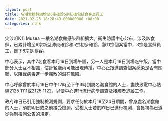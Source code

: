```yaml
---
layout: post
title: 名潮食館群組增至6宗確診5宗初確包括食客及員工
date: 2021-02-25 18:28:49.000000000 +08:00
categories: rthk
---
```


尖沙咀K11 Musea 一樓名潮食館感染群組擴大。衞生防護中心公布，涉及該食肆，已累計增至6宗新型肺炎確診和5宗初步確診，該11宗個案當中，3宗是食肆員工，餘下8宗是食客。

中心表示，其中7名食客本月19日到場午膳，另一人是本月18日到場吃午飯，當中部分人士互不相識，估計餐廳內可能出現傳播。中心正跟進調查個案感染是否有關聯，以阻截病毒進一步擴散的潛在風險。

中心呼籲曾於本月19日中午12時至下午3時到訪名潮食館的人士，盡快致電中心熱線2125 1111或2125 1122，以便中心進行流行病學調查及接觸者追蹤工作。

政府昨日已引用強制檢測規例，要求任何於本月18至24日期間，曾身處名潮食館的人士，須於明日或之前接受檢測。受檢人士若於昨日已進行檢測，會獲視為已遵從強制檢測公告的規定。
